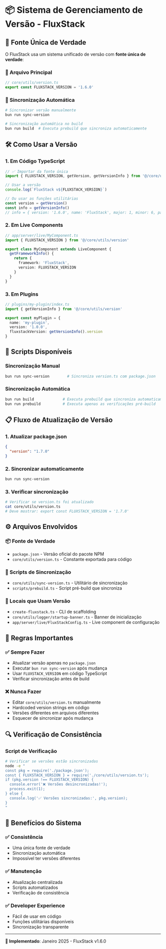 # 📦 Sistema de Gerenciamento de Versão - FluxStack

## 🎯 **Fonte Única de Verdade**

O FluxStack usa um sistema unificado de versão com **fonte única de verdade**:

### **📍 Arquivo Principal**
```typescript
// core/utils/version.ts
export const FLUXSTACK_VERSION = '1.6.0'
```

### **🔄 Sincronização Automática**
```bash
# Sincronizar versão manualmente
bun run sync-version

# Sincronização automática no build
bun run build  # Executa prebuild que sincroniza automaticamente
```

## 🛠️ **Como Usar a Versão**

### **1. Em Código TypeScript**
```typescript
// ✅ Importar da fonte única
import { FLUXSTACK_VERSION, getVersion, getVersionInfo } from '@/core/utils/version'

// Usar a versão
console.log(`FluxStack v${FLUXSTACK_VERSION}`)

// Ou usar as funções utilitárias
const version = getVersion()
const info = getVersionInfo()
// info = { version: '1.6.0', name: 'FluxStack', major: 1, minor: 6, patch: 0 }
```

### **2. Em Live Components**
```typescript
// app/server/live/MyComponent.ts
import { FLUXSTACK_VERSION } from '@/core/utils/version'

export class MyComponent extends LiveComponent {
  getFrameworkInfo() {
    return {
      framework: 'FluxStack',
      version: FLUXSTACK_VERSION
    }
  }
}
```

### **3. Em Plugins**
```typescript
// plugins/my-plugin/index.ts
import { getVersionInfo } from '@/core/utils/version'

export const myPlugin = {
  name: 'my-plugin',
  version: '1.0.0',
  fluxstackVersion: getVersionInfo().version
}
```

## 🔧 **Scripts Disponíveis**

### **Sincronização Manual**
```bash
bun run sync-version        # Sincroniza version.ts com package.json
```

### **Sincronização Automática**
```bash
bun run build             # Executa prebuild que sincroniza automaticamente
bun run prebuild          # Executa apenas as verificações pré-build
```

## 📋 **Fluxo de Atualização de Versão**

### **1. Atualizar package.json**
```json
{
  "version": "1.7.0"
}
```

### **2. Sincronizar automaticamente**
```bash
bun run sync-version
```

### **3. Verificar sincronização**
```bash
# Verificar se version.ts foi atualizado
cat core/utils/version.ts
# Deve mostrar: export const FLUXSTACK_VERSION = '1.7.0'
```

## ⚙️ **Arquivos Envolvidos**

### **📦 Fonte de Verdade**
- `package.json` - Versão oficial do pacote NPM
- `core/utils/version.ts` - Constante exportada para código

### **🔄 Scripts de Sincronização**
- `core/utils/sync-version.ts` - Utilitário de sincronização
- `scripts/prebuild.ts` - Script pré-build que sincroniza

### **📍 Locais que Usam Versão**
- `create-fluxstack.ts` - CLI de scaffolding
- `core/utils/logger/startup-banner.ts` - Banner de inicialização
- `app/server/live/FluxStackConfig.ts` - Live component de configuração

## 🚨 **Regras Importantes**

### ✅ **Sempre Fazer**
- Atualizar versão apenas no `package.json`
- Executar `bun run sync-version` após mudança
- Usar `FLUXSTACK_VERSION` em código TypeScript
- Verificar sincronização antes de build

### ❌ **Nunca Fazer**
- Editar `core/utils/version.ts` manualmente
- Hardcoded version strings em código
- Versões diferentes em arquivos diferentes
- Esquecer de sincronizar após mudança

## 🔍 **Verificação de Consistência**

### **Script de Verificação**
```bash
# Verificar se versões estão sincronizadas
node -e "
const pkg = require('./package.json');
const { FLUXSTACK_VERSION } = require('./core/utils/version.ts');
if (pkg.version !== FLUXSTACK_VERSION) {
  console.error('❌ Versões desincronizadas!');
  process.exit(1);
} else {
  console.log('✅ Versões sincronizadas:', pkg.version);
}
"
```

## 🎯 **Benefícios do Sistema**

### ✅ **Consistência**
- Uma única fonte de verdade
- Sincronização automática
- Impossível ter versões diferentes

### ✅ **Manutenção**
- Atualização centralizada
- Scripts automatizados
- Verificação de consistência

### ✅ **Developer Experience**
- Fácil de usar em código
- Funções utilitárias disponíveis
- Sincronização transparente

---

**📅 Implementado**: Janeiro 2025 - FluxStack v1.6.0